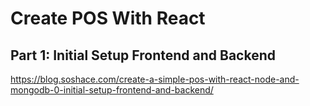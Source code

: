 # Create POS With React

## Part 1: Initial Setup Frontend and Backend

https://blog.soshace.com/create-a-simple-pos-with-react-node-and-mongodb-0-initial-setup-frontend-and-backend/


